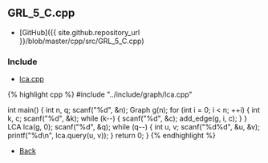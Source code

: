 ## GRL_5_C.cpp

- [GitHub]({{ site.github.repository_url }}/blob/master/cpp/src/GRL_5_C.cpp)

### Include

- [lca.cpp](../include/graph/lca)

{% highlight cpp %}
#include "../include/graph/lca.cpp"

int main() {
  int n, q;
  scanf("%d", &n);
  Graph g(n);
  for (int i = 0; i < n; ++i) {
    int k, c;
    scanf("%d", &k);
    while (k--) {
      scanf("%d", &c);
      add_edge(g, i, c);
    }
  }
  LCA lca(g, 0);
  scanf("%d", &q);
  while (q--) {
    int u, v;
    scanf("%d%d", &u, &v);
    printf("%d\n", lca.query(u, v));
  }
  return 0;
}
{% endhighlight %}

- [Back](../..)
